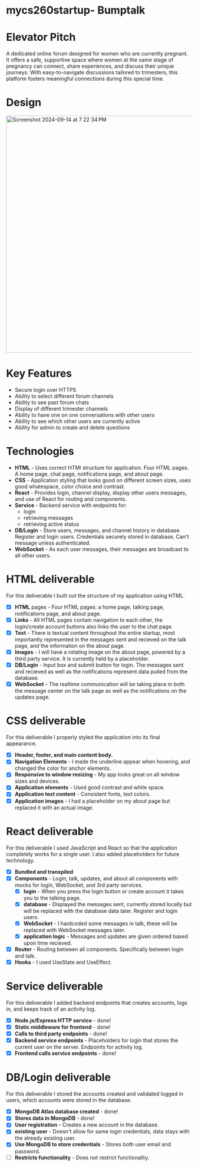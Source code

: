 # mycs260startup- Bumptalk
# Elevator Pitch
A dedicated online forum designed for women who are currently pregnant. It offers a safe, supportive space where women at the same stage of pregnancy can connect, share experiences, and discuss their unique journeys. With easy-to-navigate discussions tailored to trimesters, this platform fosters meaningful connections during this special time.

# Design
<img width="643" alt="Screenshot 2024-09-14 at 7 22 34 PM" src="https://github.com/user-attachments/assets/a9981e96-4930-449a-a9da-0df1fa604085">

# Key Features
- Secure login over HTTPS
- Ability to select different forum channels
- Ability to see past forum chats
- Display of different trimester channels
- Ability to have one on one conversations with other users
- Ability to see which other users are currently active
- Ability for admin to create and delete questions

# Technologies
- **HTML** - Uses correct HTMl structure for application. Four HTML pages. A home page, chat page, notifications page, and about page. 
- **CSS** - Application styling that looks good on different screen sizes, uses good whatespace, color choice and contrast.
- **React** - Provides login, channel display, display other users messages, and use of React for routing and components.
- **Service** - Backend service with endpoints for:
  - login
  - retrieving messages
  - retrieving active status
- **DB/Login** - Store users, messages, and channel history in database. Register and login users. Credentials securely stored in database. Can't message unless authenticated.
- **WebSocket** - As each user messages, their messages are broadcast to all other users.

# HTML deliverable
For this deliverable I built out the structure of my application using HTML.
- [x] **HTML** pages - Four HTML pages: a home page, talking page, notifications page, and about page.
- [x] **Links** - All HTML pages contain navigation to each other, the login/create account buttons also links the user to the chat page.
- [x] **Text** - There is textual content throughout the entire startup, most importantly represented in the messages sent and recieved on the talk page, and the information on the about page.
- [x] **Images** - I will have a rotating image on the about page, powered by a third party service. It is currently held by a placeholder.
- [x] **DB/Login** - Input box and submit button for login. The messages sent and recieved as well as the notifications represent data pulled from the database.
- [x] **WebSocket** - The realtime communication will be taking place in both the message center on the talk page as well as the notifications on the updates page.

# CSS deliverable
For this deliverable I properly styled the application into its final appearance.
- [x] **Header, footer, and main content body.** 
- [x] **Navigation Elements** - I made the underline appear when hovering, and changed the color for anchor elements.
- [x] **Responsive to window resizing** - My app looks great on all window sizes and devices.
- [x] **Application elements** - Used good contrast and white space.
- [x] **Application text content** - Consistent fonts, text colors.
- [x] **Application images** - I had a placeholder on my about page but replaced it with an actual image.

# React deliverable

For this deliverable I used JavaScript and React so that the application completely works for a single user. I also added placeholders for future technology.

- [x] **Bundled and transpiled**
- [x] **Components** - Login, talk, updates, and about all components with mocks for login, WebSocket, and 3rd party services.
  - [x] **login** - When you press the login button or create account it takes you to the talking page.
  - [x] **database** - Displayed the messages sent, currently stored locally but will be replaced with the database data later. Register and login users.
  - [x] **WebSocket** - I hardcoded some messages in talk, these will be replaced with WebSocket messages later.
  - [x] **application logic** - Messages and updates are given ordered based upon time recieved.
- [x] **Router** - Routing between all components. Specifically between login and talk.
- [x] **Hooks** - I used UseState and UseEffect.

# Service deliverable

For this deliverable I added backend endpoints that creates accounts, logs in, and keeps track of an activity log.

- [x] **Node.js/Express HTTP service** - done!
- [x] **Static middleware for frontend** - done!
- [x] **Calls to third party endpoints** - done!
- [x] **Backend service endpoints** - Placeholders for login that stores the current user on the server. Endpoints for activity log.
- [x] **Frontend calls service endpoints** - done!

# DB/Login deliverable

For this deliverable I stored the accounts created and validated logged in users, which accounts were stored in the database.

- [x] **MongoDB Atlas database created** - done!
- [x] **Stores data in MongoDB** - done!
- [x] **User registration** - Creates a new account in the database.
- [x] **existing user** - Doesn't allow for same login credentials, data stays with the already existing user.
- [x] **Use MongoDB to store credentials** - Stores both user email and password.
- [ ] **Restricts functionality** - Does not restrict functionality.
